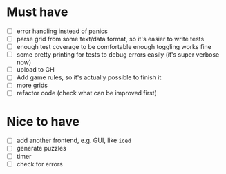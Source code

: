 # Must have
- [ ] error handling instead of panics
- [ ] parse grid from some text/data format, so it's easier to write tests
- [ ] enough test coverage to be comfortable enough toggling works fine
- [ ] some pretty printing for tests to debug errors easily (it's super verbose now)
- [ ] upload to GH
- [ ] Add game rules, so it's actually possible to finish it
- [ ] more grids
- [ ] refactor code (check what can be improved first)

# Nice to have
- [ ] add another frontend, e.g. GUI, like `iced`
- [ ] generate puzzles
- [ ] timer
- [ ] check for errors